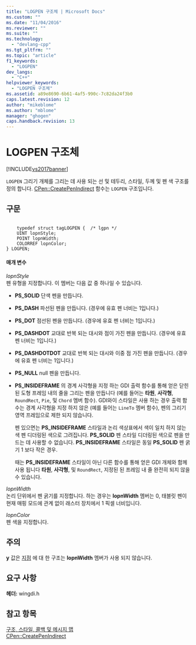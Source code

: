 ```yaml
---
title: "LOGPEN 구조체 | Microsoft Docs"
ms.custom: ""
ms.date: "11/04/2016"
ms.reviewer: ""
ms.suite: ""
ms.technology: 
  - "devlang-cpp"
ms.tgt_pltfrm: ""
ms.topic: "article"
f1_keywords: 
  - "LOGPEN"
dev_langs: 
  - "C++"
helpviewer_keywords: 
  - "LOGPEN 구조체"
ms.assetid: a89e8690-6b61-4af5-990c-7c82da24f3b0
caps.latest.revision: 12
author: "mikeblome"
ms.author: "mblome"
manager: "ghogen"
caps.handback.revision: 13
---
```

# LOGPEN 구조체
[!INCLUDE[vs2017banner](../../assembler/inline/includes/vs2017banner.md)]

 `LOGPEN` 그리기 개체를 그리는 데 사용 되는 선 및 테두리, 스타일, 두께 및 펜 색 구조를 정의 합니다.  [CPen::CreatePenIndirect](../../mfc/reference/cpen-class.md#cpen__createpenindirect) 함수는 `LOGPEN` 구조입니다.  
  
## <a name="syntax"></a>구문  
  
```  
 
    typedef struct tagLOGPEN {  /* lgpn */  
    UINT lopnStyle;  
    POINT lopnWidth;  
    COLORREF lopnColor;  
} LOGPEN;  
```  
  
#### <a name="parameters"></a>매개 변수  
 *lopnStyle*  
 펜 유형을 지정합니다. 이 멤버는 다음 값 중 하나일 수 있습니다.  
  
- **PS_SOLID** 단색 펜을 만듭니다.  
  
- **PS_DASH** 파선된 펜을 만듭니다. (경우에 유효 펜 너비는 1입니다.)  
  
- **PS_DOT** 점선된 펜을 만듭니다. (경우에 유효 펜 너비는 1입니다.)  
  
- **PS_DASHDOT** 교대로 반복 되는 대시와 점이 가진 펜을 만듭니다. (경우에 유효 펜 너비는 1입니다.)  
  
- **PS_DASHDOTDOT** 교대로 반복 되는 대시와 이중 점 가진 펜을 만듭니다. (경우에 유효 펜 너비는 1입니다.)  
  
- **PS_NULL** null 펜을 만듭니다.  
  
- **PS_INSIDEFRAME** 의 경계 사각형을 지정 하는 GDI 출력 함수를 통해 얻은 닫힌된 도형 프레임 내의 줄을 그리는 펜을 만듭니다 (예를 들어는 **타원**, **사각형**, `RoundRect`, `Pie`, 및 `Chord` 멤버 함수). GDI와이 스타일은 사용 하는 경우 출력 함수는 경계 사각형을 지정 하지 않은 (예를 들어는 `LineTo` 멤버 함수), 펜의 그리기 영역 프레임으로 제한 되지 않습니다.  
  
     펜 있으면는 **PS_INSIDEFRAME** 스타일과 논리 색상표에서 색이 일치 하지 않는 색 펜 디더링된 색으로 그려집니다.  **PS_SOLID** 펜 스타일 디더링된 색으로 펜을 만드는 데 사용할 수 없습니다.  **PS_INSIDEFRAME** 스타일은 동일 **PS_SOLID** 펜 굵기 1 보다 작은 경우.  
  
     때는 **PS_INSIDEFRAME** 스타일이 아닌 다른 함수를 통해 얻은 GDI 개체와 함께 사용 됩니다 **타원**, **사각형**, 및 `RoundRect`, 지정된 된 프레임 내 줄 완전히 되지 않을 수 있습니다.  
  
 *lopnWidth*  
 논리 단위에서 펜 굵기를 지정합니다. 하는 경우는 **lopnWidth** 멤버는 0, 태블릿 펜이 현재 매핑 모드에 관계 없이 래스터 장치에서 1 픽셀 너비입니다.  
  
 *lopnColor*  
 펜 색을 지정합니다.  
  
## <a name="remarks"></a>주의  
  **y** 값은 [지점](../../mfc/reference/point-structure1.md) 에 대 한 구조는 **lopnWidth** 멤버가 사용 되지 않습니다.  
  
## <a name="requirements"></a>요구 사항  
 **헤더:** wingdi.h  
  
## <a name="see-also"></a>참고 항목  
 [구조, 스타일, 콜백 및 메시지 맵](../../mfc/reference/structures-styles-callbacks-and-message-maps.md)   
 [CPen::CreatePenIndirect](../../mfc/reference/cpen-class.md#cpen__createpenindirect)

